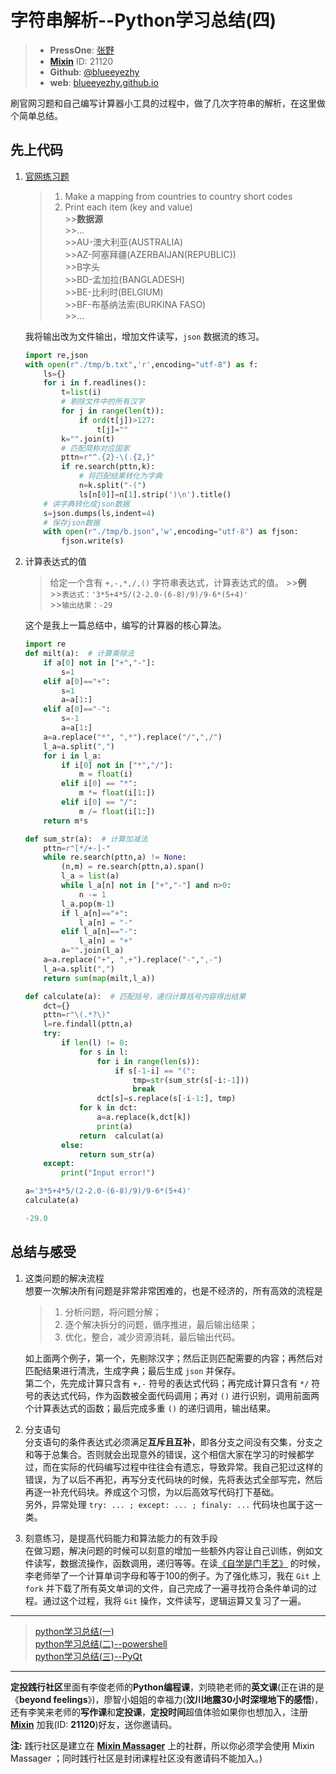 # 字符串解析--Python学习总结(四)

> - **PressOne**: [张野](https://press.one/main/p/7c08521960497a61baf3f1c9760ff2a4cc66be1c)
> - [**Mixin**](https://mixin.one/) ID: 21120
> - **Github**: [@blueeyezhy](https://github.com/blueeyezhy)
> - **web**: [blueeyezhy.github.io](https://blueeyezhy.github.io/)

刷官网习题和自己编写计算器小工具的过程中，做了几次字符串的解析，在这里做个简单总结。

## 先上代码

1. [官网练习题](https://pythonbasics.org/dictionary/)
    > 1. Make a mapping from countries to country short codes
    > 2. Print each item (key and value)  
        >>**数据源**  
        >>...  
        >>AU-澳大利亚(AUSTRALIA)  
        >>AZ-阿塞拜疆(AZERBAIJAN(REPUBLIC))   
        >>B字头  
        >>BD-孟加拉(BANGLADESH)  
        >>BE-比利时(BELGIUM)  
        >>BF-布基纳法索(BURKINA FASO)  
        >>...  

    我将输出改为文件输出，增加文件读写，`json` 数据流的练习。

    ```python
    import re,json
    with open(r"./tmp/b.txt",'r',encoding="utf-8") as f:
        ls={}
        for i in f.readlines():
            t=list(i)
            # 剔除文件中的所有汉字
            for j in range(len(t)): 
                if ord(t[j])>127:
                    t[j]=""
            k="".join(t)
            # 匹配简称对应国家
            pttn=r"^.{2}-\(.{2,}"  
            if re.search(pttn,k):
                # 将匹配结果转化为字典
                n=k.split("-(")
                ls[n[0]]=n[1].strip(')\n').title()  
        # 讲字典转化成json数据
        s=json.dumps(ls,indent=4) 
        # 保存json数据 
        with open(r"./tmp/b.json",'w',encoding="utf-8") as fjson:
            fjson.write(s)
    ```

2. 计算表达式的值
    > 给定一个含有 `+,-,*,/,()` 字符串表达式，计算表达式的值。
        >>**例**  
        >>`表达式：'3*5+4*5/(2-2.0-(6-8)/9)/9-6*(5+4)'`  
        >>`输出结果：-29`

    这个是我上一篇总结中，编写的计算器的核心算法。

    ```python
    import re
    def milt(a):  # 计算乘除法
        if a[0] not in ["+","-"]:
            s=1
        elif a[0]=="+":
            s=1
            a=a[1:]
        elif a[0]=="-":
            s=-1
            a=a[1:]
        a=a.replace("*", ",*").replace("/",",/")
        l_a=a.split(",")
        for i in l_a:
            if i[0] not in ["*","/"]:
                m = float(i)
            elif i[0] == "*":
                m *= float(i[1:])
            elif i[0] == "/":
                m /= float(i[1:])
        return m*s

    def sum_str(a):  # 计算加减法
        pttn=r"[*/+-]-"   
        while re.search(pttn,a) != None:
            (n,m) = re.search(pttn,a).span()
            l_a = list(a)
            while l_a[n] not in ["+","-"] and n>0:
                n -= 1
            l_a.pop(m-1)
            if l_a[n]=="+":
                l_a[n] = "-"
            elif l_a[n]=="-":
                l_a[n] = "+"
            a="".join(l_a)
        a=a.replace("+", ",+").replace("-",",-")
        l_a=a.split(",")
        return sum(map(milt,l_a)) 

    def calculate(a):  # 匹配括号，递归计算括号内容得出结果
        dct={}
        pttn=r"\(.*?\)"
        l=re.findall(pttn,a)
        try:
            if len(l) != 0:
                for s in l:
                    for i in range(len(s)):
                        if s[-1-i] == "(":
                            tmp=str(sum_str(s[-i:-1]))
                            break
                    dct[s]=s.replace(s[-i-1:], tmp)
                for k in dct:
                    a=a.replace(k,dct[k])
                    print(a)
                return  calculat(a)
            else:
                return sum_str(a)
        except:
            print("Input error!")

    a='3*5+4*5/(2-2.0-(6-8)/9)/9-6*(5+4)'
    calculate(a)

    -29.0
    ```
## 总结与感受
1. 这类问题的解决流程  
   想要一次解决所有问题是非常非常困难的，也是不经济的，所有高效的流程是  
   > 1. 分析问题，将问题分解；
   > 2. 逐个解决拆分的问题，循序推进，最后输出结果；
   > 3. 优化，整合，减少资源消耗，最后输出代码。  
   
   如上面两个例子，第一个，先剔除汉字；然后正则匹配需要的内容；再然后对匹配结果进行清洗，生成字典；最后生成 `json` 并保存。    
   第二个，先完成计算只含有 `+,-` 符号的表达式代码；再完成计算只含有 `*/` 符号的表达式代码，作为函数被全面代码调用；再对 `()` 进行识别，调用前面两个计算表达式的函数；最后完成多重 `()` 的递归调用，输出结果。

2. 分支语句  
   分支语句的条件表达式必须满足**互斥且互补**，即各分支之间没有交集，分支之和等于总集合。否则就会出现意外的错误，这个相信大家在学习的时候都学过，而在实际的代码编写过程中往往会有遗忘，导致异常。我自己犯过这样的错误，为了以后不再犯，再写分支代码块的时候，先将表达式全部写完，然后再逐一补充代码块。养成这个习惯，为以后高效写代码打下基础。  
   另外，异常处理 `try: ... ; except: ... ; finaly: ...` 代码块也属于这一类。


3. 刻意练习，是提高代码能力和算法能力的有效手段   
   在做习题，解决问题的时候可以刻意的增加一些额外内容让自己训练，例如文件读写，数据流操作，函数调用，递归等等。在读[《自学是门手艺》](https://xue.cn/) 的时候，李老师举了一个计算单词字母和等于100的例子。为了强化练习，我在 `Git` 上 `fork` 并下载了所有英文单词的文件，自己完成了一遍寻找符合条件单词的过程。通过这个过程，我将 `Git` 操作，文件读写，逻辑运算又复习了一遍。


---
> [python学习总结(一)](https://read.firesbox.com/posts/b4ebbc69f1e5e4ba1069f112dcfef65fd7238bce3c7a722fae78e0fb6976fe5c)  
> [python学习总结(二)--powershell](https://read.firesbox.com/posts/ffc76fa8634a3be98e4f7ca9e45d7b5b33a41a3f5374a8153eaa42daddd91997)  
> [python学习总结(三)--PyQt](https://read.firesbox.com/posts/d7b80845d7870c33960dc349b6b1765c4145e4afac3aac00f422b713ca8fa320)
---
**定投践行社区**里面有李俊老师的**Python编程课**，刘晓艳老师的**英文课**(正在讲的是《**beyond feelings**》)，廖智小姐姐的幸福力(**汶川地震30小时深埋地下的感悟**)，还有李笑来老师的**写作课**和**定投课**，**定投时间**超值体验如果你也想加入，注册 [**Mixin**](https://mixin.one/) 加我(ID: **21120**)好友，送你邀请码。

**注:** 践行社区是建立在 [**Mixin Massager**](https://mp.weixin.qq.com/s/ci_OWj9vtnsJ4OROifNfSQ) 上的社群，所以你必须学会使用 Mixin  Massager ；同时践行社区是封闭课程社区没有邀请码不能加入。)